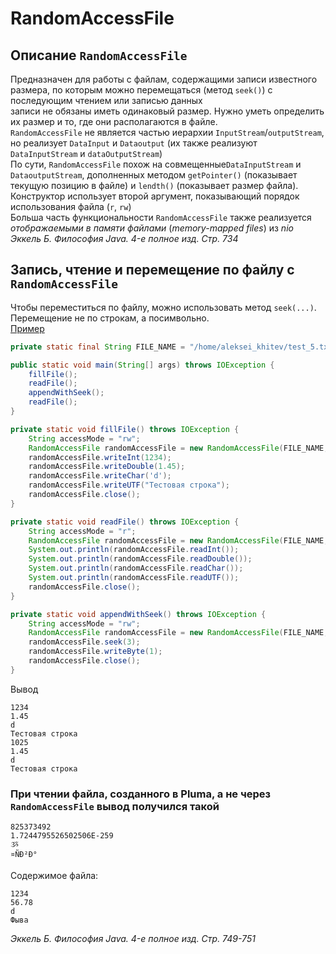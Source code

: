 # RandomAccessFile
## Описание `RandomAccessFile`
Предназначен для работы с файлам, содержащими записи известного размера, по которым можно перемещаться (метод `seek()`) с последующим чтением или записью данных<br/>
записи не обязаны иметь одинаковый размер. Нужно уметь определить их размер и то, где они располагаются в файле.<br/>
`RandomAccessFile` не является частью иерархии `InputStream`/`outputStream`, но реализует `DataInput` и `Dataoutput` (их также реализуют `DataInputStream` и `dataOutputStream`)<br/>
По сути, `RandomAccessFile` похож на совмещенные`DataInputStream` и `DataoutputStream`, дополненных методом `getPointer()` (показывает текущую позицию в файле) и `lendth()` (показывает размер файла).<br/>Конструктор использует второй аргумент, показывающий порядок использования файла (`r`, `rw`)<br/>
Больша часть функциональности `RandomAccessFile` также реализуется _отображаемыми в памяти файлами_ (_memory-mapped files_) из _nio_<br/>
_Эккель Б. Философия Java. 4-е полное изд. Стр. 734_

## Запись, чтение и перемещение по файлу с `RandomAccessFile`
Чтобы переместиться по файлу, можно использовать метод `seek(...)`. Перемещение не по строкам, а посимвольно.<br/>
[Пример](examples/java/io/RandomAccessFileExample.java)
```java
private static final String FILE_NAME = "/home/aleksei_khitev/test_5.txt";

public static void main(String[] args) throws IOException {
    fillFile();
    readFile();
    appendWithSeek();
    readFile();
}

private static void fillFile() throws IOException {
    String accessMode = "rw";
    RandomAccessFile randomAccessFile = new RandomAccessFile(FILE_NAME, accessMode);
    randomAccessFile.writeInt(1234);
    randomAccessFile.writeDouble(1.45);
    randomAccessFile.writeChar('d');
    randomAccessFile.writeUTF("Тестовая строка");
    randomAccessFile.close();
}

private static void readFile() throws IOException {
    String accessMode = "r";
    RandomAccessFile randomAccessFile = new RandomAccessFile(FILE_NAME, accessMode);
    System.out.println(randomAccessFile.readInt());
    System.out.println(randomAccessFile.readDouble());
    System.out.println(randomAccessFile.readChar());
    System.out.println(randomAccessFile.readUTF());
    randomAccessFile.close();
}

private static void appendWithSeek() throws IOException {
    String accessMode = "rw";
    RandomAccessFile randomAccessFile = new RandomAccessFile(FILE_NAME, accessMode);
    randomAccessFile.seek(3);
    randomAccessFile.writeByte(1);
    randomAccessFile.close();
}
```
Вывод
```
1234
1.45
d
Тестовая строка
1025
1.45
d
Тестовая строка
```
### При чтении файла, созданного в Pluma, а не через `RandomAccessFile` вывод получился такой
```
825373492
1.7244795526502506E-259
ૐ
¤ÑÐ²Ð°
```
Содержимое файла:
```
1234
56.78
d
Фыва
```
_Эккель Б. Философия Java. 4-е полное изд. Стр. 749-751_